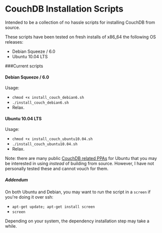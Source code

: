 CouchDB Installation Scripts
===========================

Intended to be a collection of no hassle scripts for installing CouchDB from source.

These scripts have been tested on fresh installs of x86_64 the following OS releases:

* Debian Squeeze / 6.0
* Ubuntu 10.04 LTS

###Current scripts


#### Debian Squeeze / 6.0

Usage:

* `chmod +x install_couch_debian6.sh`
* `./install_couch_debian6.sh`
* Relax.


#### Ubuntu 10.04 LTS

Usage:

* `chmod +x install_couch_ubuntu10.04.sh`
* `./install_couch_ubuntu10.04.sh`
* Relax.

Note: there are many public [CouchDB related PPAs](https://launchpad.net/ubuntu/+ppas?name_filter=couchdb)
for Ubuntu that you may be interested in using *instead* of building from source. However, 
I have not personally tested these and cannot vouch for them.


##### Addendum
On both Ubuntu and Debian, you may want to run the script in a `screen` if you're doing it over ssh:
* `apt-get update; apt-get install screen`
* `screen`

Depending on your system, the dependency installation step may take a while.